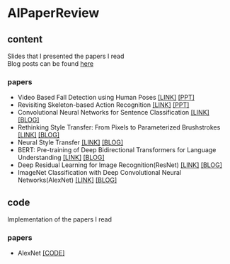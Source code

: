 # AIPaperReview
## content
Slides that I presented the papers I read <br>
Blog posts can be found [here](https://velog.io/@soyeong2/series/%EB%85%BC%EB%AC%B8%EC%9D%BD%EA%B8%B0) 

### papers
- Video Based Fall Detection using Human Poses [[LINK]](https://arxiv.org/abs/2107.14633) [[PPT]](https://github.com/soyeongsohn/AIPaperReview/blob/main/content/Video%20Based%20Fall%20Detection%20using%20Human%20Poses.pdf)
- Revisiting Skeleton-based Action Recognition [[LINK]](https://openaccess.thecvf.com/content/CVPR2022/papers/Duan_Revisiting_Skeleton-Based_Action_Recognition_CVPR_2022_paper.pdf) [[PPT]](https://github.com/soyeongsohn/AIPaperReview/blob/main/content/Revisiting%20Skeleton-based%20Action%20Recognition.pdf)
- Convolutional Neural Networks for Sentence Classification [[LINK]](https://arxiv.org/abs/1408.5882) [[BLOG]](https://velog.io/@soyeong2/Convolutional-Neural-Networks-for-Sentence-Classification-Yoon-Kim-2014)
- Rethinking Style Transfer: From Pixels to Parameterized Brushstrokes [[LINK]](https://openaccess.thecvf.com/content/CVPR2021/papers/Kotovenko_Rethinking_Style_Transfer_From_Pixels_to_Parameterized_Brushstrokes_CVPR_2021_paper.pdf) [[BLOG]](https://velog.io/@soyeong2/Rethinking-Style-Transfer-From-Pixels-to-Parameterized-Brushstrokes)
- Neural Style Transfer [[LINK]](https://www.cv-foundation.org/openaccess/content_cvpr_2016/papers/Gatys_Image_Style_Transfer_CVPR_2016_paper.pdf) [[BLOG]](https://velog.io/@soyeong2/Image-Style-Transfer-Using-Convolutional-Neural-Networks)
- BERT: Pre-training of Deep Bidirectional Transformers for Language Understanding [[LINK]](https://arxiv.org/abs/1810.04805) [[BLOG]](https://www.cv-foundation.org/openaccess/content_cvpr_2016/papers/Gatys_Image_Style_Transfer_CVPR_2016_paper.pdf)
- Deep Residual Learning for Image Recognition(ResNet) [[LINK]](https://www.cv-foundation.org/openaccess/content_cvpr_2016/papers/He_Deep_Residual_Learning_CVPR_2016_paper.pdf) [[BLOG]](https://velog.io/@soyeong2/CV-Deep-Residual-Learning-for-Image-Recognition-2015)
- ImageNet Classification with Deep Convolutional Neural Networks(AlexNet) [[LINK]](https://arxiv.org/pdf/1512.03385.pdf) [[BLOG]](https://velog.io/@soyeong2/CV-ImageNet-Classification-with-Deep-Convolutional-Neural-Networks-2012)


## code
Implementation of the papers I read

### papers
- AlexNet [[CODE]](https://github.com/soyeongsohn/AIPaperReview/blob/main/code/AlexNet(2012).ipynb)

